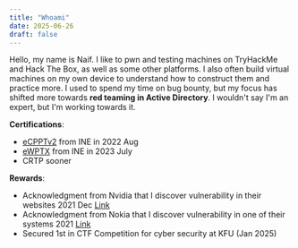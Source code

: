 ```yaml
---
title: "Whoami"
date: 2025-06-26
draft: false
---
```

Hello, my name is Naif. I like to pwn and testing machines on TryHackMe and Hack The Box, as well as some other platforms. I also often build virtual machines on my own device to understand how to construct them and practice more. I used to spend my time on bug bounty, but my focus has shifted more towards **red teaming in Active Directory**. I wouldn't say I'm an expert, but I'm working towards it.  

**Certifications**:  
* [eCPPTv2](https://certs.ine.com/4fbfda6b-8ca4-4207-83c9-1e8f833280da#acc.FVlhU21t) from INE in 2022 Aug  
* [eWPTX](https://certs.ine.com/78e9e7c9-46ac-4f5d-a64c-69803460669a#acc.XBU6YTso) from INE in 2023 July  
* CRTP sooner  

**Rewards**:  
* Acknowledgment from Nvidia that I discover vulnerability in their websites 2021 Dec [Link](https://www.nokia.com/notices/responsible-disclosure/)  
* Acknowledgment from Nokia that I discover vulnerability in one of their systems 2021 [Link](https://www.nvidia.com/en-us/product-security/acknowledgements/)  
* Secured 1st in CTF Competition for cyber security at KFU (Jan 2025)
